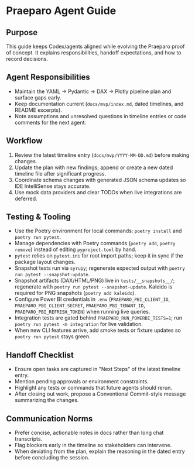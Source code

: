 # Praeparo Agent Guide

## Purpose

This guide keeps Codex/agents aligned while evolving the Praeparo proof of concept. It explains responsibilities, handoff expectations, and how to record decisions.

## Agent Responsibilities

- Maintain the YAML -> Pydantic -> DAX -> Plotly pipeline plan and surface gaps early.
- Keep documentation current (`docs/mvp/index.md`, dated timelines, and README excerpts).
- Note assumptions and unresolved questions in timeline entries or code comments for the next agent.

## Workflow

1. Review the latest timeline entry (`docs/mvp/YYYY-MM-DD.md`) before making changes.
2. Update the plan with new findings; append or create a new dated timeline file after significant progress.
3. Coordinate schema changes with generated JSON schema updates so IDE IntelliSense stays accurate.
4. Use mock data providers and clear TODOs when live integrations are deferred.

## Testing & Tooling

- Use the Poetry environment for local commands: `poetry install` and `poetry run pytest`.
- Manage dependencies with Poetry commands (`poetry add`, `poetry remove`) instead of editing `pyproject.toml` by hand.
- `pytest` relies on `pytest.ini` for root import paths; keep it in sync if the package layout changes.
- Snapshot tests run via `syrupy`; regenerate expected output with `poetry run pytest --snapshot-update`.
- Snapshot artifacts (DAX/HTML/PNG) live in `tests/__snapshots__/`; regenerate with `poetry run pytest --snapshot-update`. Kaleido is required for PNG snapshots (`poetry add kaleido`).
- Configure Power BI credentials in `.env` (`PRAEPARO_PBI_CLIENT_ID`, `PRAEPARO_PBI_CLIENT_SECRET`, `PRAEPARO_PBI_TENANT_ID`, `PRAEPARO_PBI_REFRESH_TOKEN`) when running live queries.
- Integration tests are gated behind `PRAEPARO_RUN_POWERBI_TESTS=1`; run `poetry run pytest -m integration` for live validation.
- When new CLI features arrive, add smoke tests or fixture updates so `poetry run pytest` stays green.

## Handoff Checklist

- Ensure open tasks are captured in "Next Steps" of the latest timeline entry.
- Mention pending approvals or environment constraints.
- Highlight any tests or commands that future agents should rerun.
- After closing out work, propose a Conventional Commit-style message summarizing the changes.

## Communication Norms

- Prefer concise, actionable notes in docs rather than long chat transcripts.
- Flag blockers early in the timeline so stakeholders can intervene.
- When deviating from the plan, explain the reasoning in the dated entry before concluding the session.
